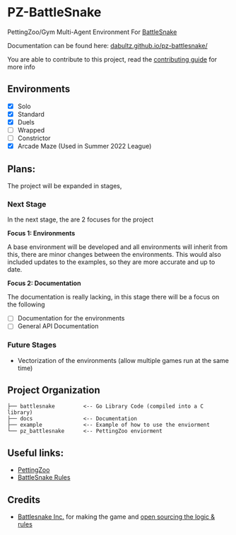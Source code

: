 # PZ-BattleSnake

PettingZoo/Gym Multi-Agent Environment For [BattleSnake](https://play.battlesnake.com/)

Documentation can be found here: [dabultz.github.io/pz-battlesnake/](https://dabultz.github.io/pz-battlesnake/)

You are able to contribute to this project, read the [contributing guide](CONTRIBUTING.md) for more info

## Environments

- [X] Solo
- [X] Standard
- [X] Duels
- [ ] Wrapped
- [ ] Constrictor
- [X] Arcade Maze (Used in Summer 2022 League)

## Plans:

The project will be expanded in stages, 

### Next Stage

In the next stage, the are 2 focuses for the project

**Focus 1: Environments**

A base environment will be developed and all environments will inherit from this, there are minor changes between the environments. This would also included updates to the examples, so they are more accurate and up to date.

**Focus 2: Documentation**

The documentation is really lacking, in this stage there will be a focus on the following
- [ ] Documentation for the environments
- [ ] General API Documentation

### Future Stages

- Vectorization of the environments (allow multiple games run at the same time)


## Project Organization

```
├── battlesnake         <-- Go Library Code (compiled into a C library)
├── docs                <-- Documentation
├── example             <-- Example of how to use the enviorment
└── pz_battlesnake      <-- PettingZoo enviorment
```


## Useful links:

- [PettingZoo](https://github.com/Farama-Foundation/PettingZoo)
- [BattleSnake Rules](https://github.com/BattlesnakeOfficial/rules/)

## Credits

- [Battlesnake Inc.](https://play.battlesnake.com/) for making the game and [open sourcing the logic & rules](https://github.com/BattlesnakeOfficial/rules)
